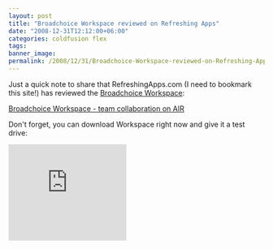 ```yaml
---
layout: post
title: "Broadchoice Workspace reviewed on Refreshing Apps"
date: "2008-12-31T12:12:00+06:00"
categories: coldfusion flex 
tags: 
banner_image: 
permalink: /2008/12/31/Broadchoice-Workspace-reviewed-on-Refreshing-Apps
---
```


Just a quick note to share that RefreshingApps.com (I need to bookmark this site!) has reviewed the <a href="http://www.broadchoice.com/downloads/">Broadchoice Workspace</a>: 

<a href="http://refreshingapps.com/showcase/app/broadchoice_workspace_team_collaboration_on_air/">Broadchoice Workspace - team collaboration on AIR</a>

Don't forget, you can download Workspace right now and give it a test drive:

<iframe width="232" scrolling="no" height="190" frameborder="0" src="https://workspace.broadchoice.com/bcp/install/"></iframe>
